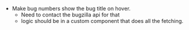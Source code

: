 * Make bug numbers show the bug title on hover.
  * Need to contact the bugzilla api for that
  * logic should be in a custom component that does all the fetching.